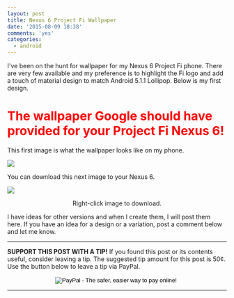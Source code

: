 ```yaml
---
layout: post
title: Nexus 6 Project Fi Wallpaper
date: '2015-08-09 18:38'
comments: 'yes'
categories:
  - android
---
```


I've been on the hunt for wallpaper for my Nexus 6 Project Fi phone. There are very few available and my preference is to highlight the Fi logo and add a touch of material design to match Android 5.1.1 Lollipop. Below is my first design.

# <font color="red">The wallpaper Google should have provided for your Project Fi Nexus 6!</font>

This first image is what the wallpaper looks like on my phone.

![](http://www.stevencombs.com/images/posts/2015-08-09-nexus-6-project-fi-wallpaper/nexus-6-project-fi-wallpaper-1-sample.png)

You can download this next image to your Nexus 6.

![](http://www.stevencombs.com/images/posts/2015-08-09-nexus-6-project-fi-wallpaper/nexus-6-project-fi-wallpaper-1.png)

<center>Right-click image to download.</center>

I have ideas for other versions and when I create them, I will post them here. If you have an idea for a design or a variation, post a comment below and let me know.

***
**SUPPORT THIS POST WITH A TIP!** If you found this post or its contents useful, consider leaving a tip. The suggested tip amount for this post is 50¢. Use the button below to leave a tip via PayPal.

<center><form action="https://www.paypal.com/cgi-bin/webscr" method="post" target="_top">
<input type="hidden" name="cmd" value="_s-xclick">
<input type="hidden" name="hosted_button_id" value="3J3DHQARNAL3G">
<input type="image" src="https://www.paypalobjects.com/en_US/i/btn/btn_donateCC_LG.gif" border="0" name="submit" alt="PayPal - The safer, easier way to pay online!">
<img alt="" border="0" src="https://www.paypalobjects.com/en_US/i/scr/pixel.gif" width="1" height="1">
</form></center>

***
